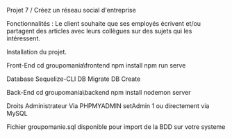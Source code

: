  Projet 7 / Créez un réseau social d'entreprise


Fonctionnalités : Le client souhaite que ses employés écrivent et/ou partagent des articles avec leurs collègues sur des sujets qui les intéressent.

Installation du projet.

Front-End cd groupomania\frontend npm install npm run serve

Database Sequelize-CLI DB Migrate DB Create

Back-End cd groupomania\backend npm install nodemon server

Droits Administrateur Via PHPMYADMIN setAdmin 1 ou directement via MySQL

Fichier groupomanie.sql disponible pour import de la BDD sur votre systeme
